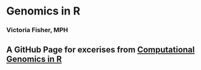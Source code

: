 # Genomics in R
### Victoria Fisher, MPH

## A GitHub Page for excerises from [Computational Genomics in R](https://compgenomr.github.io/book/)
